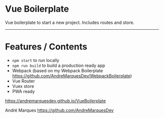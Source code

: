 # Vue Boilerplate
Vue boilerplate to start a new project. Includes routes and store.

___

# Features / Contents

- `npm start` to run locally
- `npm run build` to build a production ready app
- Webpack (based on my Webpack Boilerplate https://github.com/AndreMarquesDev/WebpackBoilerplate)
- Vue Router
- Vuex store
- PWA ready

https://andremarquesdev.github.io/VueBoilerplate


André Marques
https://github.com/AndreMarquesDev